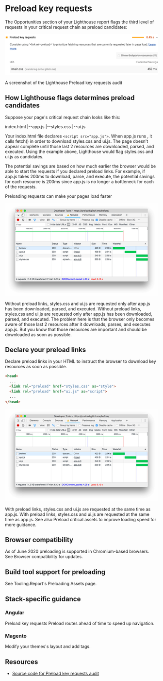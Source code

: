 # Preload key requests

The Opportunities section of your Lighthouse report flags the third level of requests in your critical request chain as preload candidates:

![img1](./img/uses-rel-preload-1.png)

A screenshot of the Lighthouse Preload key requests audit

## How Lighthouse flags determines preload candidates

Suppose your page's critical request chain looks like this:

index.html
|--app.js
   |--styles.css
   |--ui.js

Your index.html file declares `<script src="app.js">`. When app.js runs , it calls fetch() in order to download styles.css and ui.js. The page doesn't appear complete until those last 2 resources are downloaded, parsed, and executed. Using the example above, Lighthouse would flag styles.css and ui.js as candidates.

The potential savings are based on how much earlier the browser would be able to start the requests if you declared preload links. For example, if app.js takes 200ms to download, parse, and execute, the potential savings for each resource is 200ms since app.js is no longer a bottleneck for each of the requests.

Preloading requests can make your pages load faster

![img2](./img/uses-rel-preload-2.png)

Without preload links, styles.css and ui.js are requested only after app.js has been downloaded, parsed, and executed.
Without preload links, styles.css and ui.js are requested only after app.js has been downloaded, parsed, and executed.
The problem here is that the browser only becomes aware of those last 2 resources after it downloads, parses, and executes app.js. But you know that those resources are important and should be downloaded as soon as possible.

## Declare your preload links

Declare preload links in your HTML to instruct the browser to download key resources as soon as possible.

```html
<head>
  ...
  <link rel="preload" href="styles.css" as="style">
  <link rel="preload" href="ui.js" as="script">
  ...
</head>
```

![img3](./img/uses-rel-preload-2.png)

With preload links, styles.css and ui.js are requested at the same time as app.js.
With preload links, styles.css and ui.js are requested at the same time as app.js.
See also Preload critical assets to improve loading speed for more guidance.

## Browser compatibility

As of June 2020 preloading is supported in Chromium-based browsers. See Browser compatibility for updates.

## Build tool support for preloading

See Tooling.Report's Preloading Assets page.

## Stack-specific guidance

### Angular
Preload key requests
Preload routes ahead of time to speed up navigation.

### Magento

Modify your themes's layout and add <link rel=preload> tags.

## Resources

- [Source code for Preload key requests audit](https://github.com/GoogleChrome/lighthouse/blob/master/lighthouse-core/audits/uses-rel-preload.js)
